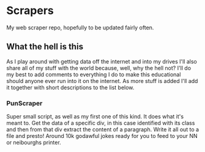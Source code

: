 # Scrapers
My web scraper repo, hopefully to be updated fairly often.

## What the hell is this
As I play around with getting data off the internet and into my drives I'll also share all of my stuff with the world because, well, why the hell not?
I'll do my best to add comments to everything I do to make this educational should anyone ever run into it on the internet.
As more stuff is added I'll add it together with short descriptions to the list below.

### PunScraper
Super small script, as well as my first one of this kind. It does what it's meant to. Get the data of a specific div, in this case identified with its class and then from that div extract the content of a paragraph. Write it all out to a file and presto! Around 10k godawful jokes ready for you to feed to your NN or neibourghs printer.

